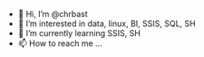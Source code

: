 - 👋 Hi, I’m @chrbast
- 👀 I’m interested in data, linux, BI, SSIS, SQL, SH
- 🌱 I’m currently learning SSIS, SH
- 📫 How to reach me ...

<!---
chrbast/chrbast is a ✨ special ✨ repository because its `README.md` (this file) appears on your GitHub profile.
You can click the Preview link to take a look at your changes.
--->
